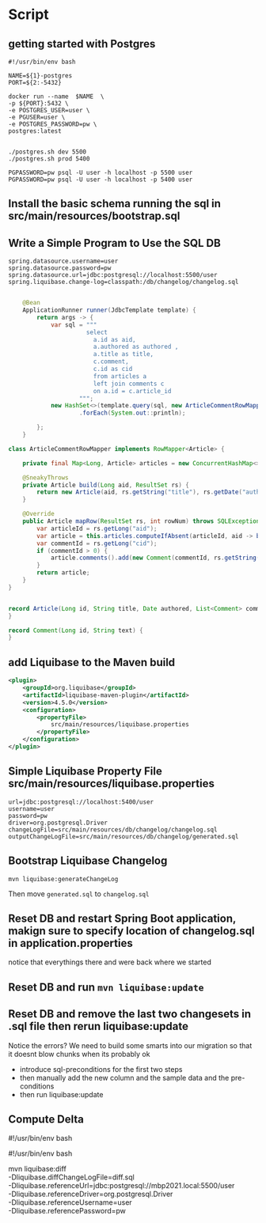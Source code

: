 # Script

## getting started with Postgres
```shell
#!/usr/bin/env bash

NAME=${1}-postgres
PORT=${2:-5432}

docker run --name  $NAME  \
-p ${PORT}:5432 \
-e POSTGRES_USER=user \
-e PGUSER=user \
-e POSTGRES_PASSWORD=pw \
postgres:latest


./postgres.sh dev 5500
./postgres.sh prod 5400

PGPASSWORD=pw psql -U user -h localhost -p 5500 user
PGPASSWORD=pw psql -U user -h localhost -p 5400 user
```

## Install the basic schema running the sql in src/main/resources/bootstrap.sql

## Write a Simple Program to Use the SQL DB

```properties
spring.datasource.username=user
spring.datasource.password=pw
spring.datasource.url=jdbc:postgresql://localhost:5500/user
spring.liquibase.change-log=classpath:/db/changelog/changelog.sql
```


```java

 	@Bean
    ApplicationRunner runner(JdbcTemplate template) {
        return args -> {
            var sql = """
                      select 
                        a.id as aid, 
                        a.authored as authored ,  
                        a.title as title, 
                        c.comment, 
                        c.id as cid    
                        from articles a  
                        left join comments c 
                        on a.id = c.article_id  
                    """;
            new HashSet<>(template.query(sql, new ArticleCommentRowMapper()))
                    .forEach(System.out::println);

        };
    }

class ArticleCommentRowMapper implements RowMapper<Article> {

    private final Map<Long, Article> articles = new ConcurrentHashMap<>();

    @SneakyThrows
    private Article build(Long aid, ResultSet rs) {
        return new Article(aid, rs.getString("title"), rs.getDate("authored"), new ArrayList<>());
    }

    @Override
    public Article mapRow(ResultSet rs, int rowNum) throws SQLException {
        var articleId = rs.getLong("aid");
        var article = this.articles.computeIfAbsent(articleId, aid -> build(aid, rs));
        var commentId = rs.getLong("cid");
        if (commentId > 0) {
            article.comments().add(new Comment(commentId, rs.getString("comment")));
        }
        return article;
    }
}


record Article(Long id, String title, Date authored, List<Comment> comments) {
}

record Comment(Long id, String text) {
}

```

## add Liquibase to the Maven build

```xml
<plugin>
    <groupId>org.liquibase</groupId>
    <artifactId>liquibase-maven-plugin</artifactId>
    <version>4.5.0</version>
    <configuration>
        <propertyFile>
            src/main/resources/liquibase.properties
        </propertyFile>
    </configuration>
</plugin>
```
## Simple Liquibase Property File src/main/resources/liquibase.properties
```properties
url=jdbc:postgresql://localhost:5400/user
username=user
password=pw
driver=org.postgresql.Driver
changeLogFile=src/main/resources/db/changelog/changelog.sql
outputChangeLogFile=src/main/resources/db/changelog/generated.sql
```

## Bootstrap Liquibase Changelog

`mvn liquibase:generateChangeLog`

Then move `generated.sql` to `changelog.sql`


## Reset DB and restart Spring Boot application, makign sure to specify location of changelog.sql in application.properties

notice that everythings there and were back where we started

## Reset DB and run `mvn liquibase:update`

## Reset DB and remove the last two changesets in .sql file then rerun liquibase:update

Notice the errors? We need to build some smarts into our migration so that it doesnt blow chunks when its probably ok

* introduce sql-preconditions for the first two steps
* then manually add the new column and the sample data and the pre-conditions
* then run liquibase:update



## Compute Delta

#!/usr/bin/env bash

#!/usr/bin/env bash

mvn liquibase:diff \
  -Dliquibase.diffChangeLogFile=diff.sql \
  -Dliquibase.referenceUrl=jdbc:postgresql://mbp2021.local:5500/user \
  -Dliquibase.referenceDriver=org.postgresql.Driver \
  -Dliquibase.referenceUsername=user \
  -Dliquibase.referencePassword=pw

